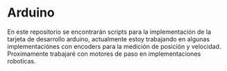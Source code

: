 # Arduino
En este repositorio se encontrarán scripts para la implementación de la tarjeta de desarrollo arduino, actualmente estoy trabajando en algunas implementaciónes con encoders para la medición de posición y velocidad. Proximamente trabajaré con motores de paso en implementaciones roboticas.
